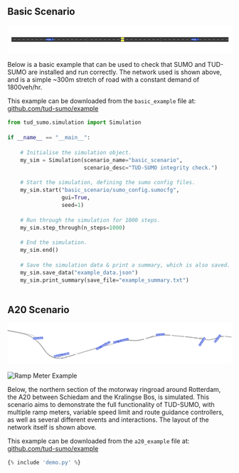 ## Basic Scenario

![Basic Scenario](img/basic_example.png)

Below is a basic example that can be used to check that SUMO and TUD-SUMO are installed and run correctly. The network used is shown above, and is a simple ~300m stretch of road with a constant demand of 1800veh/hr.

This example can be downloaded from the `basic_example` file at: [github.com/tud-sumo/example](https://github.com/tud-sumo/example)

```python
from tud_sumo.simulation import Simulation

if __name__ == "__main__":

    # Initialise the simulation object.
    my_sim = Simulation(scenario_name="basic_scenario",
                        scenario_desc="TUD-SUMO integrity check.")

    # Start the simulation, defining the sumo config files.
    my_sim.start("basic_scenario/sumo_config.sumocfg",
                 gui=True,
                 seed=1)
    
    # Run through the simulation for 1000 steps.
    my_sim.step_through(n_steps=1000)

    # End the simulation.
    my_sim.end()

    # Save the simulation data & print a summary, which is also saved.
    my_sim.save_data("example_data.json")
    my_sim.print_summary(save_file="example_summary.txt")
    
```

## A20 Scenario

![Example Scenario](img/a20_example.png)

![Ramp Meter Example](img/rm_example.gif)

Below, the northern section of the motorway ringroad around Rotterdam, the A20 between Schiedam and the Kralingse Bos, is simulated. This scenario aims to demonstrate the full functionality of TUD-SUMO, with multiple ramp meters, variable speed limit and route guidance controllers, as well as several different events and interactions. The layout of the network itself is shown above.

This example can be downloaded from the `a20_example` file at: [github.com/tud-sumo/example](https://github.com/tud-sumo/example)

```python
{% include 'demo.py' %}
```